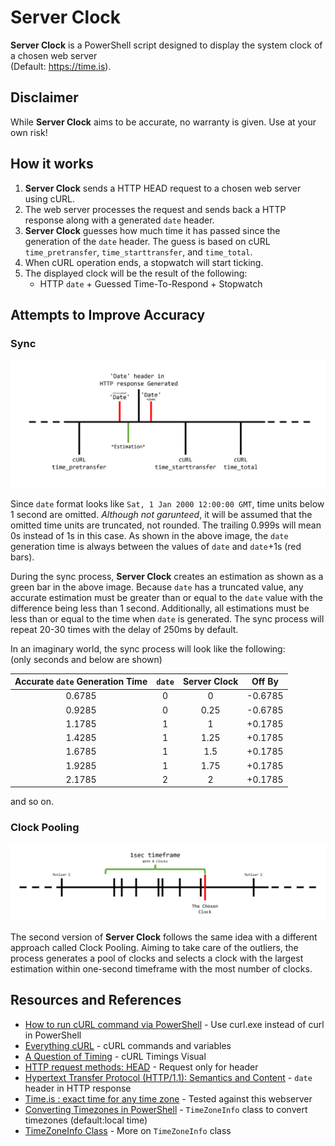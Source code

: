 # Server Clock

**Server Clock** is a PowerShell script designed to display the system clock of a chosen web server  
(Default: https://time.is).   

## Disclaimer

While **Server Clock** aims to be accurate, no warranty is given. Use at your own risk!

## How it works

1. **Server Clock** sends a HTTP HEAD request to a chosen web server using cURL.
2. The web server processes the request and sends back a HTTP response along with a generated `date` header.
3. **Server Clock** guesses how much time it has passed since the generation of the `date` header. The guess is based on cURL `time_pretransfer`, `time_starttransfer`, and `time_total`.
4. When cURL operation ends, a stopwatch will start ticking.
5. The displayed clock will be the result of the following:
    - HTTP `date` + Guessed Time-To-Respond + Stopwatch

## Attempts to Improve Accuracy
### Sync
<img src="./assets/timeline.PNG" width="900" alt="Creating a shortcut file"/>

Since `date` format looks like `Sat, 1 Jan 2000 12:00:00 GMT`, time units below 1 second are omitted. *Although not garunteed*, it will be assumed that the omitted time units are truncated, not rounded. The trailing 0.999s will mean 0s instead of 1s in this case. As shown in the above image, the `date` generation time is always between the values of `date` and `date`+1s (red bars).  
  
During the sync process, **Server Clock** creates an estimation as shown as a green bar in the above image. Because `date` has a truncated value, any accurate estimation must be greater than or equal to the `date` value with the difference being less than 1 second. Additionally, all estimations must be less than or equal to the time when `date` is generated. The sync process will repeat 20-30 times with the delay of 250ms by default.  
  
In an imaginary world, the sync process will look like the following:  
(only seconds and below are shown)  

|Accurate `date` Generation Time|   `date`  |**Server Clock**|Off By   |
|:-----------------------------:|:---------:|:--------------:|:-------:|
| 0.6785                        | 0         | 0              | -0.6785 |
| 0.9285                        | 0         | 0.25           | -0.6785 |
| 1.1785                        | 1         | 1              | +0.1785 |
| 1.4285                        | 1         | 1.25           | +0.1785 |
| 1.6785                        | 1         | 1.5            | +0.1785 |
| 1.9285                        | 1         | 1.75           | +0.1785 |
| 2.1785                        | 2         | 2              | +0.1785 |
  
and so on.  

### Clock Pooling

<img src="./assets/clock_pooling.PNG" width="900" alt="Creating a shortcut file"/>

The second version of **Server Clock** follows the same idea with a different approach called Clock Pooling. Aiming to take care of the outliers, the process generates a pool of clocks and selects a clock with the largest estimation within one-second timeframe with the most number of clocks.  


## Resources and References
- [How to run cURL command via PowerShell](https://www.delftstack.com/howto/powershell/run-curl-command-via-powershell/) - Use curl.exe instead of curl in PowerShell
- [Everything cURL](https://everything.curl.dev/) - cURL commands and variables
- [A Question of Timing](https://blog.cloudflare.com/a-question-of-timing/) - cURL Timings Visual
- [HTTP request methods: HEAD](https://developer.mozilla.org/en-US/docs/Web/HTTP/Methods/HEAD) - Request only for header 
- [Hypertext Transfer Protocol (HTTP/1.1): Semantics and Content](https://httpwg.org/specs/rfc7231.html#header.date) - `date` header in HTTP response
- [Time.is : exact time for any time zone](https://time.is/) - Tested against this webserver
- [Converting Timezones in PowerShell](https://stackoverflow.com/a/58803285) - `TimeZoneInfo` class to convert timezones (default:local time)
- [TimeZoneInfo Class](https://docs.microsoft.com/en-us/dotnet/api/system.timezoneinfo) - More on `TimeZoneInfo` class
